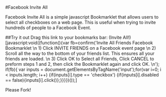 #Facebook Invite All

Facebook Invite All is a simple javascript Bookmarklet that allows users to select all checkboxes on a web page. This is useful when trying to invite hundreds of people to a Facebook Event.

##Try it out
Drag this link to your bookmarks bar:
(Invite All!)[javascript:void((function(){var fb=confirm('Invite All Friends Facebook Bookmarklet \n 1) Click INVITE FRIENDS on a Facebook event page \n 2) Scroll all the way to the bottom of your friends list. This ensures all your friends are loaded. \n 3) Click OK to Select all Friends, Click CANCEL to preform steps 1 and 2, then click the Bookmarklet again and click OK. \n'); if(fb){ var inputs = document.getElementsByTagName('input');for(var i=0; i < inputs.length; i++) {if(inputs[i].type == 'checkbox') {if(inputs[i].disabled == false){inputs[i].click()};}}}})());]

Please Fork!
